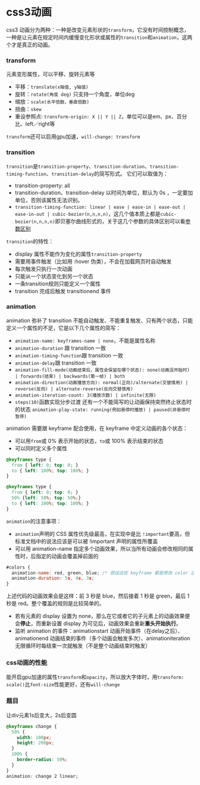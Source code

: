 # css3动画
css3 动画分为两种：一种是改变元素形状的`transform`，它没有时间控制概念，一种是让元素在规定时间内缓慢变化形状或属性的`transition`和`animation`，这两个才是真正的动画。
### transform
元素变形属性，可以平移、旋转元素等
- 平移：`translate(x轴值, y轴值)`
- 旋转：`rotate(角度 deg)`  只支持一个角度，单位deg
- 缩放：`scale(水平倍数，垂直倍数)`
- 扭曲：`skew`
- 重设参照点: `transform-origin: X || Y || Z`，单位可以是em、px、百分比、left／right等 

`transform`还可以启用gpu加速，`will-change: transform`
### transition
`transition`是`transition-property`、`transition-duration`、`transition-timing-function`、`transition-delay`的简写形式。
它们可以取值为：
- transition-property: all
- transition-duration、transition-delay 以时间为单位，默认为 0s ，一定要加单位，否则该属性无法识别。
- `transition-timing-function: linear | ease | ease-in | ease-out | ease-in-out | cubic-bezier(n,n,n,n)`，这几个值本质上都是`cubic-bezier(n,n,n,n)`即贝塞尔曲线形式的，关于这几个参数的具体区别可以看[参数区别](https://www.cnblogs.com/Mr-liyang/p/6762998.html)

`transition`的特性：
- display 属性不能作为变化的属性`transition-property`
- 需要用事件触发（比如用 :hover 伪类），不会在加载网页时自动触发
- 每次触发只执行一次动画
- 只能从一个状态变化到另一个状态
- 一条transition规则只能定义一个属性
- transition 完成后触发 transitionend 事件

### animation
animation 弥补了 transition 不能自动触发、不能重复触发、只有两个状态，只能定义一个属性的不足，它是以下几个属性的简写：
- `animation-name: keyframes-name | none`，不能是属性名称
- `animation-duration` 跟 transition 一致
- `animation-timing-function`跟 transition 一致
- `animation-delay`跟 transition 一致
- `animation-fill-mode(动画结束后，属性会保留在哪个状态): none(动画没开始时) | forwards(结束) | backwards(第一帧) | both`
- `animation-direction(动画播放方向): normal(正向)/alternate(交替慎用) | reverse(反向) | alternate-reverse(反向交替慎用)`
- `animation-iteration-count: 3(播放次数) | infinite(无限)`
- `steps(10)`函数实现分步过渡
还有一个不能简写的让动画保持突然终止状态时的状态 `animation-play-state: running(例如悬停时播放) | paused(非悬停时暂停)`

animation 需要跟 keyframe 配合使用，在 keyframe 中定义动画的各个状态：
- 可以用`from`或 0% 表示开始的状态，`to`或 100% 表示结束的状态
- 可以同时定义多个属性

```css
@keyframes type {
  from { left: 0; top: 0; }
  to { left: 100%; top: 100%; }
}

@keyframes type {
  from { left: 0; top: 0; }
  50% {left: 50%; top: 50%;}
  to { left: 100%; top: 100%; }
}
```

`animation`的注意事项：
- `animation`声明的 CSS 属性优先级最高，在实现中是比 `!important`要高，但标准文档中的说法应该是可以被 !important 声明的属性所覆盖
- 可以用 animation-name 指定多个动画效果，所以当所有动画会修改相同的属性时，后指定的动画会覆盖掉前面的

```javascript
#colors {
  animation-name: red, green, blue; /* 假设这些 keyframe 都是修改 color 这个属性 */
  animation-duration: 5s, 4s, 3s;
}
```

上述代码的动画效果会是这样：前 3 秒是 blue，然后接着 1 秒是 green，最后 1 秒是 red。整个覆盖的规则是比较简单的。
- 若有元素的 display 设置为 none，那么在它或者它的子元素上的动画效果便会**停止**，而重新设置 display 为可见后，动画效果会重新**重头开始执行**。
- 监听 animation 的事件：animationstart 动画开始事件（在delay之后）、animationend 动画结束的事件（多个动画会触发多次）、animationiteration 无限循环时每结束一次就触发（不是整个动画结束时触发）

### css动画的性能
能开启gpu加速的属性`transform`和`opacity`，所以放大字体时，用`transform: scale()`比`font-size`性能更好，还有`will-change`
### 题目
让div元素1s后变大，2s后变圆
```css
@keyframes change {
  50% { 
    width: 100px;
    height: 200px;
  }
  100% { 
    border-radius: 50%;
  }
}
animation: change 2 linear;
```